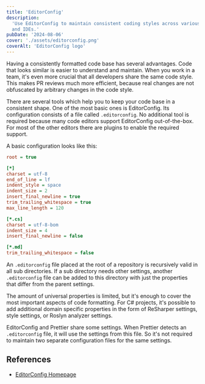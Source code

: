 ```yaml
---
title: 'EditorConfig'
description:
  'Use EditorConfig to maintain consistent coding styles across various editors
  and IDEs.'
pubDate: '2024-08-06'
cover: './assets/editorconfig.png'
coverAlt: 'EditorConfig logo'
---
```


Having a consistently formatted code base has several advantages. Code that
looks similar is easier to understand and maintain. When you work in a team,
it's even more crucial that all developers share the same code style. This makes
PR reviews much more efficient, because real changes are not obfuscated by
arbitrary changes in the code style.

There are several tools which help you to keep your code base in a consistent
shape. One of the most basic ones is EditorConfig. Its configuration consists of
a file called `.editorconfig`. No additional tool is required because many code
editors support EditorConfig out-of-the-box. For most of the other editors there
are plugins to enable the required support.

A basic configuration looks like this:

```ini
root = true

[*]
charset = utf-8
end_of_line = lf
indent_style = space
indent_size = 2
insert_final_newline = true
trim_trailing_whitespace = true
max_line_length = 120

[*.cs]
charset = utf-8-bom
indent_size = 4
insert_final_newline = false

[*.md]
trim_trailing_whitespace = false
```

An `.editorconfig` file placed at the root of a repository is recursively valid
in all sub directories. If a sub directory needs other settings, another
`.editorconfig` file can be added to this directory with just the properties
that differ from the parent settings.

The amount of universal properties is limited, but it's enough to cover the most
important aspects of code formatting. For C# projects, it's possible to add
additional domain specific properties in the form of ReSharper settings, style
settings, or Roslyn analyzer settings.

EditorConfig and Prettier share some settings. When Prettier detects an
`.editorconfig` file, it will use the settings from this file. So it's not
required to maintain two separate configuration files for the same settings.

## References

- [EditorConfig Homepage](https://editorconfig.org/)
